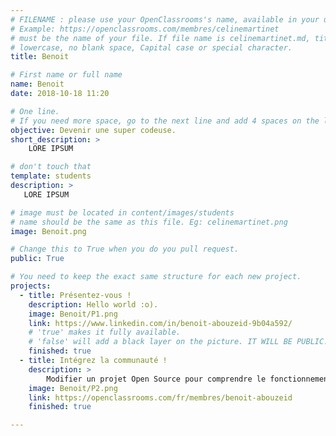 ```yaml
---
# FILENAME : please use your OpenClassrooms's name, available in your url.
# Example: https://openclassrooms.com/membres/celinemartinet
# must be the name of your file. If file name is celinemartinet.md, title is celinemartinet.
# lowercase, no blank space, Capital case or special character.
title: Benoit	

# First name or full name
name: Benoit
date: 2018-10-18 11:20

# One line.
# If you need more space, go to the next line and add 4 spaces on the left, as in 'description'.
objective: Devenir une super codeuse.
short_description: >
    LORE IPSUM

# don't touch that
template: students
description: >
   LORE IPSUM

# image must be located in content/images/students
# name should be the same as this file. Eg: celinemartinet.png
image: Benoit.png

# Change this to True when you do you pull request.
public: True

# You need to keep the exact same structure for each new project.
projects:
  - title: Présentez-vous !
    description: Hello world :o).
    image: Benoit/P1.png
    link: https://www.linkedin.com/in/benoit-abouzeid-9b04a592/
    # 'true' makes it fully available.
    # 'false' will add a black layer on the picture. IT WILL BE PUBLIC!
    finished: true
  - title: Intégrez la communauté !
	description: >
        Modifier un projet Open Source pour comprendre le fonctionnement de Git, de Github et des pull requests.
    image: Benoit/P2.png
    link: https://openclassrooms.com/fr/membres/benoit-abouzeid
    finished: true

---
```

